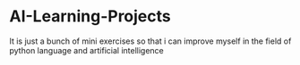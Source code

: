 # AI-Learning-Projects
It is just a bunch of mini exercises so that i can improve myself in the field of python language and artificial intelligence